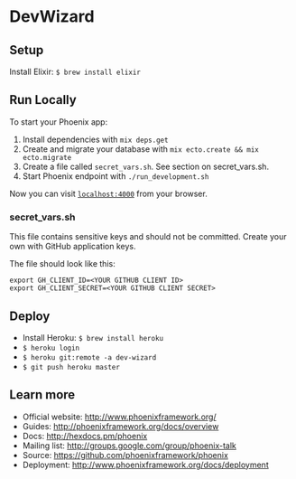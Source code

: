 # DevWizard

## Setup

Install Elixir: `$ brew install elixir`

## Run Locally

To start your Phoenix app:

  1. Install dependencies with `mix deps.get`
  2. Create and migrate your database with `mix ecto.create && mix ecto.migrate`
  3. Create a file called `secret_vars.sh`. See section on secret_vars.sh.
  4. Start Phoenix endpoint with `./run_development.sh`

Now you can visit [`localhost:4000`](http://localhost:4000) from your browser.

### secret_vars.sh

This file contains sensitive keys and should not be committed. Create your own
with GitHub application keys.

The file should look like this:

```
export GH_CLIENT_ID=<YOUR GITHUB CLIENT ID>
export GH_CLIENT_SECRET=<YOUR GITHUB CLIENT SECRET>
```

## Deploy

  * Install Heroku: `$ brew install heroku`
  * `$ heroku login`
  * `$ heroku git:remote -a dev-wizard`
  * `$ git push heroku master`

## Learn more

  * Official website: http://www.phoenixframework.org/
  * Guides: http://phoenixframework.org/docs/overview
  * Docs: http://hexdocs.pm/phoenix
  * Mailing list: http://groups.google.com/group/phoenix-talk
  * Source: https://github.com/phoenixframework/phoenix
  * Deployment: http://www.phoenixframework.org/docs/deployment
